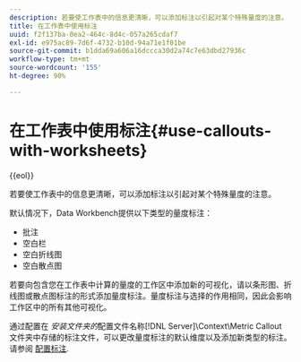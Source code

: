 ```yaml
---
description: 若要使工作表中的信息更清晰，可以添加标注以引起对某个特殊量度的注意。
title: 在工作表中使用标注
uuid: f2f137ba-0ea2-464c-8d4c-057a265cdaf7
exl-id: e975ac89-7d6f-4732-b10d-94a71e1f01be
source-git-commit: b1dda69a606a16dccca30d2a74c7e63dbd27936c
workflow-type: tm+mt
source-wordcount: '155'
ht-degree: 90%

---
```


# 在工作表中使用标注{#use-callouts-with-worksheets}

{{eol}}

若要使工作表中的信息更清晰，可以添加标注以引起对某个特殊量度的注意。

默认情况下，Data Workbench提供以下类型的量度标注：

* 批注
* 空白栏
* 空白折线图
* 空白散点图

若要向包含您在工作表中计算的量度的工作区中添加新的可视化，请以条形图、折线图或散点图标注的形式添加量度标注。量度标注与选择的作用相同，因此会影响工作区中的所有其他可视化。

通过配置在 *安装文件夹的*&#x200B;配置文件名称[!DNL Server]\Context\Metric Callout 文件夹中存储的标注文件，可以更改量度标注的默认维度以及添加新类型的标注。请参阅 [配置标注](../../../../home/c-get-started/c-intf-anlys-ftrs/c-config-callouts.md#concept-f6e91e172f5e4c009245c9c549beb76a).
